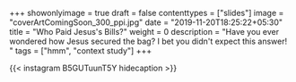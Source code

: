 +++
showonlyimage = true
draft = false
contenttypes = ["slides"]
image = "coverArtComingSoon_300_ppi.jpg"
date = "2019-11-20T18:25:22+05:30"
title = "Who Paid Jesus's Bills?"
weight = 0
description = "Have you ever wondered how Jesus secured the bag? I bet you didn't expect this answer! "
tags = ["hmm", "context study"]
+++


{{< instagram B5GUTuunT5Y hidecaption >}}

